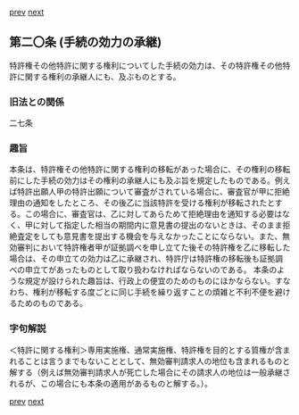 [prev](/specific\markdowns\特許法\023_Mp-Ch_1-At_19.md)
[next](/specific\markdowns\特許法\025_Mp-Ch_1-At_21.md)
## 第二〇条 (手続の効力の承継)
特許権その他特許に関する権利についてした手続の効力は、その特許権その他特許に関する権利の承継人にも、及ぶものとする。

### 旧法との関係
二七条

### 趣旨
本条は、特許権その他特許に関する権利の移転があった場合に、その権利の移転前にした手続の効力はその権利の承継人にも及ぶ旨を規定したものである。例えば特許出願人甲の特許出願について審査がされている場合に、審査官が甲に拒絶理由の通知をしたところ、その後乙に当該特許を受ける権利が移転されたとする。この場合に、審査官は、乙に対してあらためて拒絶理由を通知する必要はなく、甲に対して指定した相当の期間内に意見書の提出のないときは、そのまま拒絶査定をしても意見書を提出する機会を与えなかったことにならない。また、無効審判において特許権者甲が証拠調べを申し立てた後その特許権を乙に移転した場合は、その申立ての効力は乙に承継され、特許庁は特許権の移転後も証拠調べの申立てがあったものとして取り扱わなければならないのである。
本条のような規定が設けられた趣旨は、行政上の便宜のためのものにほかならない。すなわち、権利が移転する度ごとに同じ手続を繰り返すことの煩雑と不利不便を避けるためのものである。

### 字句解説
＜特許に関する権利＞専用実施権、通常実施権、特許権を目的とする質権が含まれることは言うまでもないこととして、無効審判請求人の地位も含まれるものと解する（例えば無効審判請求人が死亡した場合にその請求人の地位は一般承継されるが、この場合にも本条の適用があるものと解する。）。

[prev](/specific\markdowns\特許法\023_Mp-Ch_1-At_19.md)
[next](/specific\markdowns\特許法\025_Mp-Ch_1-At_21.md)